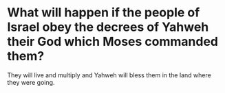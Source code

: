 # What will happen if the people of Israel obey the decrees of Yahweh their God which Moses commanded them?

They will live and multiply and Yahweh will bless them in the land where they were going.
